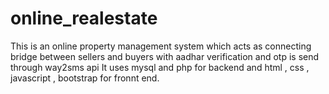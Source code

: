 # online_realestate
This is an online property management system which acts as connecting bridge between sellers and buyers with aadhar verification and otp is send through way2sms api
It uses mysql and php for backend and html , css , javascript , bootstrap for fronnt end.
